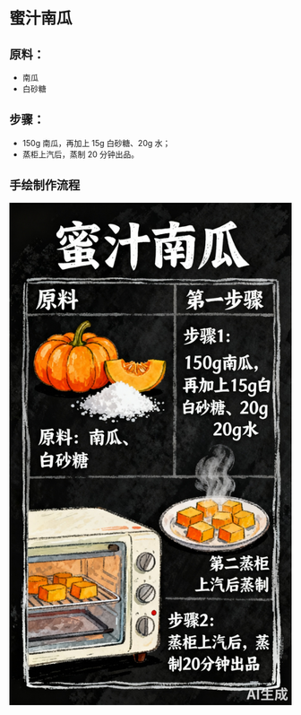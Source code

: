 # 蜜汁南瓜

## 原料：
- 南瓜
- 白砂糖

## 步骤：
- 150g 南瓜，再加上 15g 白砂糖、20g 水；
- 蒸柜上汽后，蒸制 20 分钟出品。

## 手绘制作流程

![手绘制作流程](../images/蒸菜/蜜汁南瓜.jpg)
